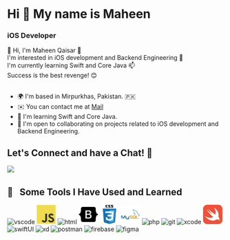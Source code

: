 # Hi 👋 My name is Maheen

<h3> iOS Developer </h3>
👋 Hi, I'm Maheen Qaisar 👀 <br>
I'm interested in iOS development and Backend Engineering 🌱 <br>
I'm currently learning Swift and Core Java 📫 <br>
Success is the best revenge! 😊
<br>
<br>

* 🌍  I'm based in Mirpurkhas, Pakistan. 🇵🇰
* ✉️  You can contact me at [Mail](maheenqaisar123@gmail.com)
* 🧠  I'm learning Swift and Core Java.
* 🤝  I'm open to collaborating on projects related to iOS development and Backend Engineering.

## Let's Connect and have a Chat! 💬

<p align="left">
<a href="www.linkedin.com/in/maheenqaisar">
  <img height="50" src="https://user-images.githubusercontent.com/46517096/166973395-19676cd8-f8ec-4abf-83ff-da8243505b82.png"/>
</a>
</p> 
  
## 🚀 &nbsp; Some Tools I Have Used and Learned
<p align="left">
<img src="https://cdn.jsdelivr.net/gh/devicons/devicon/icons/vscode/vscode-original.svg" alt="vscode" width="45" height="45"/>
<img src="https://raw.githubusercontent.com/devicons/devicon/master/icons/javascript/javascript-original.svg" alt="javascript" width="45" height="45" />
<img src="https://cdn.jsdelivr.net/gh/devicons/devicon/icons/html5/html5-original.svg" alt="html" width="45" height="45"/>
<img src="https://raw.githubusercontent.com/devicons/devicon/master/icons/bootstrap/bootstrap-plain.svg" alt="bootstrap" width="45" height="45" />
<img src="https://raw.githubusercontent.com/devicons/devicon/master/icons/css3/css3-original-wordmark.svg" alt="css3" width="45" height="45" />
<img src="https://raw.githubusercontent.com/devicons/devicon/master/icons/mysql/mysql-original-wordmark.svg" alt="mysql" width="45" height="45" />
<img src="https://cdn.jsdelivr.net/gh/devicons/devicon/icons/php/php-original.svg" alt="php" width="45" height="45"/>  
<img src="https://cdn.jsdelivr.net/gh/devicons/devicon/icons/git/git-original.svg" alt="git" width="45" height="45"/>
<img src="https://upload.wikimedia.org/wikipedia/en/5/56/Xcode_14_icon.png" alt="xcode" width="45" height="45"/>
<img src="https://raw.githubusercontent.com/github/explore/80688e429a7d4ef2fca1e82350fe8e3517d3494d/topics/swift/swift.png" alt="swift" width="45" height="45"/>
<img src="https://developer.apple.com/assets/elements/icons/swiftui/swiftui-96x96_2x.png" alt="swiftUI" width="45" height="45"/>
<img src="https://upload.wikimedia.org/wikipedia/commons/thumb/c/c2/Adobe_XD_CC_icon.svg/1200px-Adobe_XD_CC_icon.svg.png" alt="xd" width="45" height="45"/>
<img src="https://cdn.icon-icons.com/icons2/3053/PNG/512/postman_alt_macos_bigsur_icon_189814.png" alt="postman" width="45" height="45"/>
<img src="https://miro.medium.com/v2/resize:fit:300/1*R4c8lHBHuH5qyqOtZb3h-w.png" alt="firebase" width="45" height="45"/>
<img src="https://cdn.jsdelivr.net/gh/devicons/devicon/icons/figma/figma-original.svg" alt="figma" width="45" height="45"/>  
</p>

